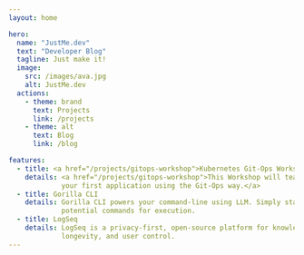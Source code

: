 ```yaml
---
layout: home

hero:
  name: "JustMe.dev"
  text: "Developer Blog"
  tagline: Just make it!
  image:
    src: /images/ava.jpg
    alt: JustMe.dev
  actions:
    - theme: brand
      text: Projects
      link: /projects
    - theme: alt
      text: Blog
      link: /blog

features:
  - title: <a href="/projects/gitops-workshop">Kubernetes Git-Ops Workshop</a>
    details: <a href="/projects/gitops-workshop">This Workshop will teach you how to create your own Kubernetes cluster using K3S and use ArgoCD to deploy 
             your first application using the Git-Ops way.</a>
  - title: Gorilla CLI
    details: Gorilla CLI powers your command-line using LLM. Simply state your objective, and Gorilla CLI will generate 
             potential commands for execution.
  - title: LogSeq
    details: LogSeq is a privacy-first, open-source platform for knowledge sharing and management. It focuses on privacy, 
             longevity, and user control.
---
```


